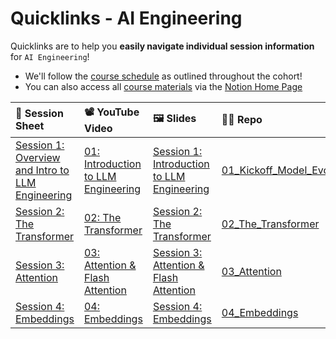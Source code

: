 # Quicklinks - AI Engineering

Quicklinks are to help you **easily navigate individual session information** for `AI Engineering`!  

- We'll follow the [course schedule]() as outlined throughout the cohort!
- You can also access all [course materials]() via the [Notion Home Page]()

| 📰 Session Sheet | 📽️ YouTube Video  | 🖼️ Slides      | 👨‍💻 Repo         |
|:-----------------|:-----------------|:-----------------|:-----------------|
 | [Session 1: Overview and Intro to LLM Engineering](https://www.notion.so/Session-1-Overview-and-Intro-to-LLM-Engineering-1a7cd547af3d80149a20d822bd0a9280) | [01: Introduction to LLM Engineering](https://www.youtube.com/watch?v=xgcPRrq6NBw&ab_channel=AIMakerspace) |  [Session 1: Introduction to LLM Engineering](https://www.canva.com/design/DAGWfLzJLjU/q_swsY0ng_NRpXA-ckn26Q/view?utm_content=DAGWfLzJLjU&utm_campaign=designshare&utm_medium=link2&utm_source=uniquelinks&utlId=hea55fde063) | [01_Kickoff_Model_Evolution](https://github.com/AI-Maker-Space/LLM-Engineering-Foundations-to-SLMs-Open-Source/tree/main/01_Kickoff_Model_Evolution)
 | [Session 2: The Transformer](https://www.notion.so/Session-2-The-Transformer-1a7cd547af3d80079041d5112fb052a8) | [02: The Transformer](https://www.youtube.com/watch?v=LYODbG3X4oI&ab_channel=AIMakerspace) |  [Session 2: The Transformer](https://www.canva.com/design/DAGW9drJwtU/d5pIdoSDGNoTHppA3i9Crg/view?utm_content=DAGW9drJwtU&utm_campaign=designshare&utm_medium=link&utm_source=editor) | [02_The_Transformer](https://github.com/AI-Maker-Space/LLM-Engineering-Foundations-to-SLMs-Open-Source/tree/main/02_The_Transformer)
| [Session 3: Attention](https://www.notion.so/Session-3-Attention-1a7cd547af3d808fae58ed6252cc3e7f) | [03: Attention & Flash Attention](https://www.youtube.com/watch?v=cE5E1m1cSAU&ab_channel=AIMakerspace) |  [Session 3: Attention & Flash Attention](https://www.canva.com/design/DAGXJDsxuyI/TO3MaXqimiS-MjbR8-qm3g/view?utm_content=DAGXJDsxuyI&utm_campaign=designshare&utm_medium=link2&utm_source=uniquelinks&utlId=hbdbc7bdd9d) | [03_Attention](https://github.com/AI-Maker-Space/LLM-Engineering-Foundations-to-SLMs-Open-Source/tree/main/03_Attention)
| [Session 4: Embeddings](https://www.notion.so/Session-4-Embeddings-1a7cd547af3d80669ea0e47ff2a142f9) | [04: Embeddings](https://www.youtube.com/watch?v=XMJzqxElhfY&ab_channel=AIMakerspace) |  [Session 4: Embeddings](https://www.canva.com/design/DAGXnKDginc/-g-2FCMJKDr2yhmUuuvVqg/view?utm_content=DAGXnKDginc&utm_campaign=designshare&utm_medium=link&utm_source=editor) | [04_Embeddings](https://github.com/AI-Maker-Space/LLM-Engineering-Foundations-to-SLMs-Open-Source/tree/main/04_Embeddings)
